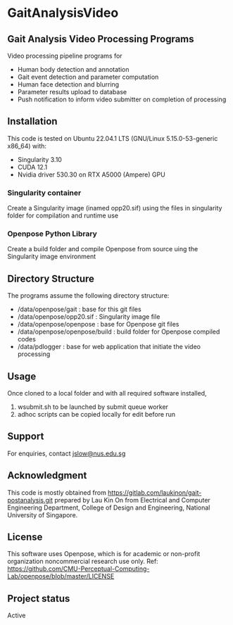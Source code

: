 # GaitAnalysisVideo

## Gait Analysis Video Processing Programs
Video processing pipeline programs for
  - Human body detection and annotation
  - Gait event detection and parameter computation
  - Human face detection and blurring
  - Parameter results upload to database
  - Push notification to inform video submitter on completion of processing

## Installation
This code is tested on Ubuntu 22.04.1 LTS (GNU/Linux 5.15.0-53-generic x86_64) with:
  - Singularity 3.10
  - CUDA 12.1
  - Nvidia driver 530.30 on RTX A5000 (Ampere) GPU

### Singularity container
Create a Singularity image (inamed opp20.sif) using the files in singularity folder for compilation and runtime use

### Openpose Python Library
Create a build folder and compile Openpose from source uing the Singularity image environment

## Directory Structure
The programs assume the following directory structure:
- /data/openpose/gait : base for this git files
- /data/openpose/opp20.sif : Singularity image file
- /data/openpose/openpose : base for Openpose git files
- /data/openpose/openpose/build : build folder for Openpose compiled codes
- /data/pdlogger : base for web application that initiate the video processing


## Usage
Once cloned to a local folder and with all required software installed,
  1. wsubmit.sh to be launched by submit queue worker
  2. adhoc scripts can be copied locally for edit before run

## Support
For enquiries, contact jslow@nus.edu.sg

## Acknowledgment
This code is mostly obtained from https://gitlab.com/laukinon/gait-postanalysis.git prepared by Lau Kin On from Electrical and Computer Engineering Department, College of Design and Engineering, National University of Singapore.

## License
This software uses Openpose, which is for academic or non-profit organization noncommercial research use only. Ref: https://github.com/CMU-Perceptual-Computing-Lab/openpose/blob/master/LICENSE

## Project status
Active

